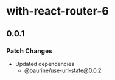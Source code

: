 # with-react-router-6

## 0.0.1

### Patch Changes

- Updated dependencies
  - @baurine/use-url-state@0.0.2
